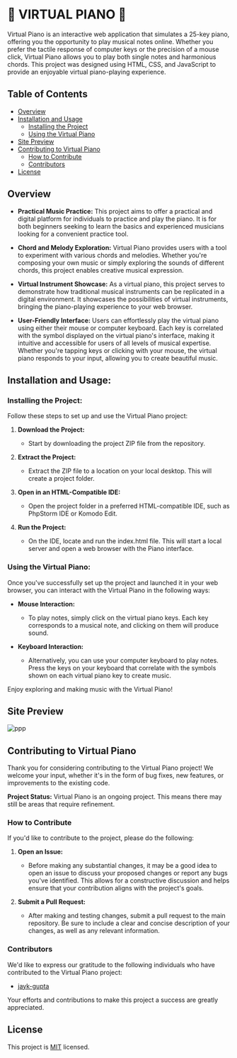 # 🎹 VIRTUAL PIANO 🎹

Virtual Piano is an interactive web application that simulates a 25-key piano, offering you the opportunity to play musical notes online. Whether you prefer the tactile response of computer keys or the precision of a mouse click, Virtual Piano allows you to play both single notes and harmonious chords. This project was designed using HTML, CSS, and JavaScript to provide an enjoyable virtual piano-playing experience.

## Table of Contents
- [Overview](#overview)
- [Installation and Usage](#installation-and-usage)
  - [Installing the Project](#installing-the-project)
  - [Using the Virtual Piano](#using-the-virtual-piano)
- [Site Preview](#site-preview)
- [Contributing to Virtual Piano](#contributing-to-virtual-piano)
  - [How to Contribute](#how-to-contribute)
  - [Contributors](#contributors)
- [License](#license)

## Overview
* **Practical Music Practice:** This project aims to offer a practical and digital platform for individuals to practice and play the piano. It is for both beginners seeking to learn the basics and experienced musicians looking for a convenient practice tool.

* **Chord and Melody Exploration:** Virtual Piano provides users with a tool to experiment with various chords and melodies. Whether you're composing your own music or simply exploring the sounds of different chords, this project enables creative musical expression.

* **Virtual Instrument Showcase:** As a virtual piano, this project serves to demonstrate how traditional musical instruments can be replicated in a digital environment. It showcases the possibilities of virtual instruments, bringing the piano-playing experience to your web browser.

* **User-Friendly Interface:** Users can effortlessly play the virtual piano using either their mouse or computer keyboard. Each key is correlated with the symbol displayed on the virtual piano's interface, making it intuitive and accessible for users of all levels of musical expertise. Whether you're tapping keys or clicking with your mouse, the virtual piano responds to your input, allowing you to create beautiful music.

## Installation and Usage:

### Installing the Project:

Follow these steps to set up and use the Virtual Piano project:

1. **Download the Project:**

   * Start by downloading the project ZIP file from the repository.
     
2. **Extract the Project:**

   * Extract the ZIP file to a location on your local desktop. This will create a project folder.

3. **Open in an HTML-Compatible IDE:**

   * Open the project folder in a preferred HTML-compatible IDE, such as PhpStorm IDE or Komodo Edit.

4. **Run the Project:**

   * On the IDE, locate and run the index.html file. This will start a local server and open a web browser with the Piano interface.

### Using the Virtual Piano:

Once you've successfully set up the project and launched it in your web browser, you can interact with the Virtual Piano in the following ways:

* **Mouse Interaction:** 

  - To play notes, simply click on the virtual piano keys. Each key corresponds to a musical note, and clicking on them will produce sound.

* **Keyboard Interaction:**
  - Alternatively, you can use your computer keyboard to play notes. Press the keys on your keyboard that correlate with the symbols shown on each virtual piano key to create music.
  
Enjoy exploring and making music with the Virtual Piano!

## Site Preview

![ppp](https://user-images.githubusercontent.com/100681165/222490308-0ea50ea9-5d7c-47e5-b391-258db721cb03.png)


## Contributing to Virtual Piano

Thank you for considering contributing to the Virtual Piano project! We welcome your input, whether it's in the form of bug fixes, new features, or improvements to the existing code.

**Project Status:** Virtual Piano is an ongoing project. This means there may still be areas that require refinement.

### How to Contribute

If you'd like to contribute to the project, please do the following:

1. **Open an Issue:**
   - Before making any substantial changes, it may be a good idea to open an issue to discuss your proposed changes or report any bugs you've identified. This allows for a constructive discussion and helps ensure that your contribution aligns with the project's goals.

2. **Submit a Pull Request:**
   - After making and testing changes, submit a pull request to the main repository. Be sure to include a clear and concise description of your changes, as well as any relevant information.

### Contributors

We'd like to express our gratitude to the following individuals who have contributed to the Virtual Piano project:

- [jayk-gupta](https://github.com/jayk-gupta)

Your efforts and contributions to make this project a success are greatly appreciated. 


## License
This project is [MIT](https://github.com/jayk-gupta/Piano/blob/main/LICENSE) licensed.
